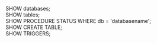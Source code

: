 SHOW databases;  
SHOW tables;  
SHOW PROCEDURE STATUS WHERE db = 'databasename';  
SHOW CREATE TABLE;  
SHOW TRIGGERS;  
